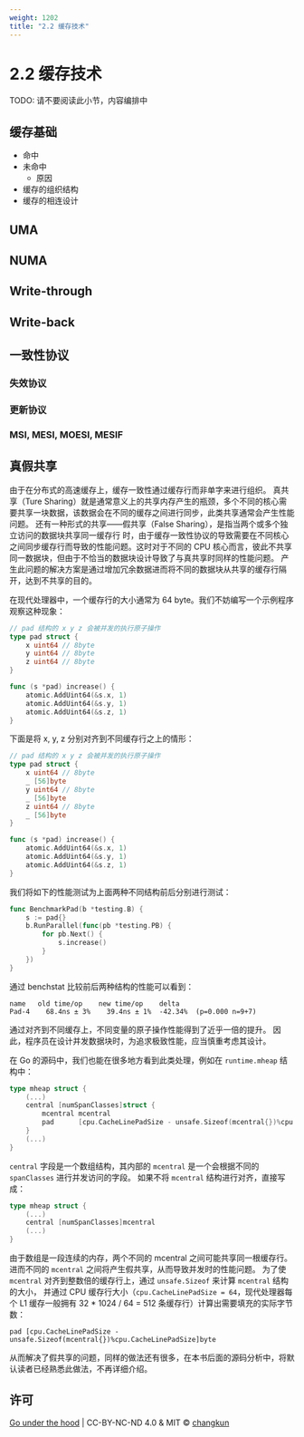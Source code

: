 ```yaml
---
weight: 1202
title: "2.2 缓存技术"
---
```


# 2.2 缓存技术

TODO: 请不要阅读此小节，内容编排中

## 缓存基础

- 命中
- 未命中
  - 原因
- 缓存的组织结构
- 缓存的相连设计

## UMA

## NUMA

## Write-through

## Write-back

## 一致性协议

### 失效协议

### 更新协议

### MSI, MESI, MOESI, MESIF

## 真假共享

由于在分布式的高速缓存上，缓存一致性通过缓存行而非单字来进行组织。
真共享（Ture Sharing）就是通常意义上的共享内存产生的瓶颈，多个不同的核心需要共享一块数据，该数据会在不同的缓存之间进行同步，此类共享通常会产生性能问题。
还有一种形式的共享——假共享（False Sharing），是指当两个或多个独立访问的数据块共享同一缓存行
时，由于缓存一致性协议的导致需要在不同核心之间同步缓存行而导致的性能问题。这时对于不同的 CPU 核心而言，彼此不共享同一数据块，但由于不恰当的数据块设计导致了与真共享时同样的性能问题。
产生此问题的解决方案是通过增加冗余数据进而将不同的数据块从共享的缓存行隔开，达到不共享的目的。

在现代处理器中，一个缓存行的大小通常为 64 byte。我们不妨编写一个示例程序观察这种现象：

```go
// pad 结构的 x y z 会被并发的执行原子操作
type pad struct {
	x uint64 // 8byte
	y uint64 // 8byte
	z uint64 // 8byte
}

func (s *pad) increase() {
	atomic.AddUint64(&s.x, 1)
	atomic.AddUint64(&s.y, 1)
	atomic.AddUint64(&s.z, 1)
}
```

下面是将 x, y, z 分别对齐到不同缓存行之上的情形：

```go
// pad 结构的 x y z 会被并发的执行原子操作
type pad struct {
	x uint64 // 8byte
	_ [56]byte
	y uint64 // 8byte
	_ [56]byte
	z uint64 // 8byte
	_ [56]byte
}

func (s *pad) increase() {
	atomic.AddUint64(&s.x, 1)
	atomic.AddUint64(&s.y, 1)
	atomic.AddUint64(&s.z, 1)
}
```

我们将如下的性能测试为上面两种不同结构前后分别进行测试：

```go
func BenchmarkPad(b *testing.B) {
	s := pad{}
	b.RunParallel(func(pb *testing.PB) {
		for pb.Next() {
			s.increase()
		}
	})
}
```

通过 benchstat 比较前后两种结构的性能可以看到：

```
name   old time/op    new time/op    delta
Pad-4    68.4ns ± 3%    39.4ns ± 1%  -42.34%  (p=0.000 n=9+7)
```

通过对齐到不同缓存上，不同变量的原子操作性能得到了近乎一倍的提升。
因此，程序员在设计并发数据块时，为追求极致性能，应当慎重考虑其设计。

在 Go 的源码中，我们也能在很多地方看到此类处理，例如在 `runtime.mheap` 结构中：

```go
type mheap struct {
	(...)
	central [numSpanClasses]struct {
		mcentral mcentral
		pad      [cpu.CacheLinePadSize - unsafe.Sizeof(mcentral{})%cpu.CacheLinePadSize]byte
	}
	(...)
}
```

`central` 字段是一个数组结构，其内部的 `mcentral` 是一个会根据不同的 `spanClasses` 进行并发访问的字段。
如果不将 `mcentral` 结构进行对齐，直接写成：

```go
type mheap struct {
	(...)
	central [numSpanClasses]mcentral
	(...)
}
```

由于数组是一段连续的内存，两个不同的 mcentral 之间可能共享同一根缓存行。
进而不同的 `mcentral` 之间将产生假共享，从而导致并发时的性能问题。
为了使 `mcentral` 对齐到整数倍的缓存行上，通过 `unsafe.Sizeof` 来计算 `mcentral` 结构的大小，
并通过 CPU 缓存行大小（`cpu.CacheLinePadSize = 64`，现代处理器每个 L1 缓存一般拥有 32 * 1024 / 64 = 512 条缓存行）计算出需要填充的实际字节数：

```
pad [cpu.CacheLinePadSize - unsafe.Sizeof(mcentral{})%cpu.CacheLinePadSize]byte
```

从而解决了假共享的问题，同样的做法还有很多，在本书后面的源码分析中，将默认读者已经熟悉此做法，不再详细介绍。

## 许可

[Go under the hood](https://github.com/golang-design/under-the-hood) | CC-BY-NC-ND 4.0 & MIT &copy; [changkun](https://changkun.de)
